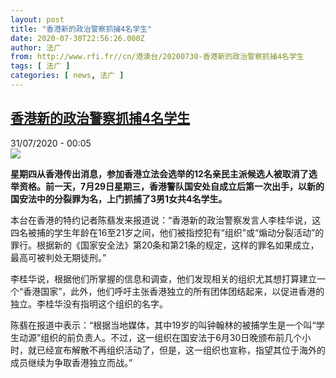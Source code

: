 ```yaml
---
layout: post
title: "香港新的政治警察抓捕4名学生"
date: 2020-07-30T22:56:26.000Z
author: 法广
from: http://www.rfi.fr//cn/港澳台/20200730-香港新的政治警察抓捕4名学生
tags: [ 法广 ]
categories: [ news, 法广 ]
---
```

<!--1596149786000-->
[香港新的政治警察抓捕4名学生](http://www.rfi.fr//cn/%E6%B8%AF%E6%BE%B3%E5%8F%B0/20200730-%E9%A6%99%E6%B8%AF%E6%96%B0%E7%9A%84%E6%94%BF%E6%B2%BB%E8%AD%A6%E5%AF%9F%E6%8A%93%E6%8D%954%E5%90%8D%E5%AD%A6%E7%94%9F)
------

<div>
<div>31/07/2020 - 00:05</div><img src="https://s.rfi.fr/media/display/d0af5000-d1fd-11ea-aa50-005056bf87d6/w:310/p:16x9/2020-07-29T170904Z_1816183552_RC243I93O082_RTRMADP_3_HONGKONG-SECURITY.JPG"><p><strong>星期四从香港传出消息，参加香港立法会选举的12名亲民主派候选人被取消了选举资格。前一天，7月29日星期三，香港警队国安处自成立后第一次出手，以新的国安法中的分裂罪为名，上门抓捕了3男1女共4名学生。</strong></p><div class="t-content__body u-clearfix"><div class="m-interstitial"></div><p>本台在香港的特约记者陈翡发来报道说：“香港新的政治警察发言人李桂华说，这四名被捕的学生年龄在16至21岁之间，他们被指控犯有“组织”或“煽动分裂活动”的罪行。根据新的《国家安全法》第20条和第21条的规定，这样的罪名如果成立，最高可被判处无期徒刑。”</p><p>李桂华说，根据他们所掌握的信息和调查，他们发现相关的组织尤其想打算建立一个“香港国家”，此外，他们呼吁主张香港独立的所有团体团结起来，以促进香港的独立。李桂华没有指明这个组织的名字。</p><p>陈翡在报道中表示：“根据当地媒体，其中19岁的叫钟翰林的被捕学生是一个叫“学生动源”组织的前负责人。不过，这一组织在国安法于6月30日晚颁布前几个小时，就已经宣布解散不再组织活动了，但是，这一组织也宣称，指望其位于海外的成员继续为争取香港独立而战。”</p><p> </p><div class="o-self-promo o-self-promo--nl o-self-promo--hidden" data-selfpromo-newsletter></div><div class="o-self-promo o-self-promo--app o-self-promo--hidden" data-selfpromo-app></div></div>
</div>
